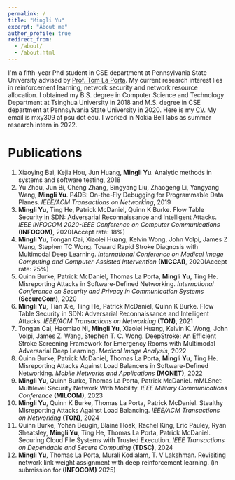 ```yaml
---
permalink: /
title: "Mingli Yu"
excerpt: "About me"
author_profile: true
redirect_from: 
  - /about/
  - /about.html
---
```



I'm a fifth-year Phd student in CSE department at Pennsylvania State University advised by [Prof. Tom La Porta](http://www.cse.psu.edu/~tfl12/). My current research interest lies in reinforcement learning, network security and network resource allocation. I obtained my B.S. degree in Computer Science and Technology Department at Tsinghua University in 2018 and M.S. degree in CSE department at Pennsylvania State University in 2020. Here is my [CV](https://ymlwww.github.io/files/CV.pdf). My email is mxy309 at psu dot edu. I worked in Nokia Bell labs as summer research intern in 2022.


Publications 
======
1. Xiaoying Bai, Kejia Hou, Jun Huang, <b> Mingli Yu</b>. Analytic methods in systems and software testing, 2018
2. Yu Zhou, Jun Bi, Cheng Zhang, Bingyang Liu, Zhaogeng Li, Yangyang Wang, <b>Mingli Yu</b>. P4DB: On-the-Fly Debugging for Programmable Data Planes. <i>IEEE/ACM Transactions on Networking</i>, 2019
3. <b>Mingli Yu</b>, Ting He, Patrick McDaniel, Quinn K Burke. Flow Table Security in SDN: Adversarial Reconnaissance and Intelligent Attacks. <i>IEEE INFOCOM 2020-IEEE Conference on Computer Communications</i> <b>(INFOCOM)</b>, 2020(Accept rate: 18%)
4. <b>Mingli Yu</b>, Tongan Cai, Xiaolei Huang, Kelvin Wong, John Volpi, James Z Wang, Stephen TC Wong. Toward Rapid Stroke Diagnosis with Multimodal Deep Learning. <i>International Conference on Medical Image Computing and Computer-Assisted Intervention</i> <b>(MICCAI)</b>, 2020(Accept rate: 25%)
5. Quinn Burke, Patrick McDaniel, Thomas La Porta, <b>Mingli Yu</b>, Ting He. Misreporting Attacks in Software-Defined Networking. <i>International Conference on Security and Privacy in Communication Systems</i> <b>(SecureCom)</b>, 2020
6. <b>Mingli Yu</b>, Tian Xie, Ting He, Patrick McDaniel, Quinn K Burke. Flow Table Security in SDN: Adversarial Reconnaissance and Intelligent Attacks. <i>IEEE/ACM Transactions on Networking</i> <b>(TON)</b>, 2021
7. Tongan Cai, Haomiao Ni, <b>Mingli Yu</b>, Xiaolei Huang, Kelvin K. Wong, John Volpi, James Z. Wang, Stephen T. C. Wong. DeepStroke: An Efficient Stroke Screening Framework for Emergency Rooms with Multimodal Adversarial Deep Learning. <i> Medical Image Analysis</i>, 2022
8. Quinn Burke, Patrick McDaniel, Thomas La Porta, <b>Mingli Yu</b>, Ting He. Misreporting Attacks Against Load Balancers in Software-Defined Networking. <i> Mobile Networks and Applications</i> <b>(MONET)</b>, 2022
9. <b>Mingli Yu</b>, Quinn Burke, Thomas La Porta, Patrick McDaniel. mMLSnet: Multilevel Security Network With Mobility. <i> IEEE Military Communications Conference</i> <b>(MILCOM)</b>, 2023
10. <b>Mingli Yu</b>, Quinn K Burke, Thomas La Porta, Patrick McDaniel. Stealthy Misreporting Attacks Against Load Balancing. <i>IEEE/ACM Transactions on Networking</i> <b>(TON)</b>, 2024
11. Quinn Burke, Yohan Beugin, Blaine Hoak, Rachel King, Eric Pauley, Ryan Sheatsley, <b>Mingli Yu</b>, Ting He, Thomas La Porta, Patrick McDaniel. Securing Cloud File Systems with Trusted Execution. <i>IEEE Transactions on Dependable and Secure Computing</i> <b>(TDSC)</b>, 2024
12. <b>Mingli Yu</b>, Thomas La Porta, Murali Kodialam, T. V Lakshman. Revisiting network link weight assignment with deep reinforcement learning. (in submission for <b>(INFOCOM)</b> 2025)
